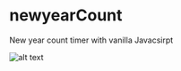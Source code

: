 # newyearCount

New year count timer with vanilla Javacsirpt


![alt text](https://github.com/jeantrue/NewyearCount/blob/master/counter_timer.jpg?raw=true)
